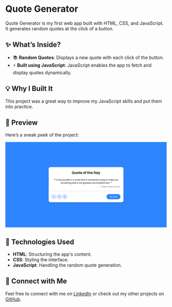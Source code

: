 # Quote Generator

Quote Generator is my first web app built with HTML, CSS, and JavaScript. It generates random quotes at the click of a button.

## ✨ What’s Inside?
- 📚 **Random Quotes**: Displays a new quote with each click of the button.
- ⚡ **Built using JavaScript**: JavaScript enables the app to fetch and display quotes dynamically.

## 💡 **Why I Built It**
This project was a great way to improve my JavaScript skills and put them into practice.

## 📸 **Preview**
Here’s a sneak peek of the project:

![Quote Generator Preview](https://github.com/mohamedkhaled-dev/quote-generator/blob/main/src/screenshot/quotegenerator.png)

## 🔧 **Technologies Used**
- **HTML**: Structuring the app's content.
- **CSS**: Styling the interface.
- **JavaScript**: Handling the random quote generation.

## 🤝 **Connect with Me**
Feel free to connect with me on [LinkedIn](https://www.linkedin.com/in/mohamedkhaled-eg/) or check out my other projects on [GitHub](https://github.com/mohamedkhaled-dev).
